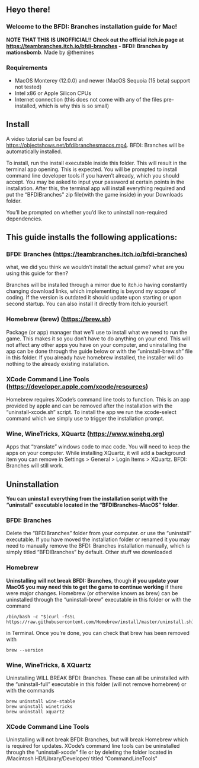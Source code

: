 ## Heyo there!

### Welcome to the BFDI: Branches installation guide for Mac!

**NOTE THAT THIS IS UNOFFICIAL!! Check out the official itch.io page at https://teambranches.itch.io/bfdi-branches - BFDI: Branches by mationsbomb**. Made by @themines

### Requirements
- MacOS Monterey (12.0.0) and newer (MacOS Sequoia (15 beta) support not tested)
- Intel x86 or Apple Silicon CPUs
- Internet connection (this does not come with any of the files pre-installed, which is why this is so small)

## Install

A video tutorial can be found at https://objectshows.net/bfdibranchesmacos.mp4.
BFDI: Branches will be automatically installed.

To install, run the install executable inside this folder. This will result in the terminal app opening. This is expected. You will be prompted to install command line developer tools if you haven’t already, which you should accept. You may be asked to input your password at certain points in the installation. After this, the terminal app will install everything required and put the “BFDIBranches” zip file(with the game inside) in your Downloads folder.

You’ll be prompted on whether you’d like to uninstall non-required dependencies.

## This guide installs the following applications:

### BFDI: Branches (https://teambranches.itch.io/bfdi-branches)

what, we did you think we wouldn’t install the actual game? what are you using this guide for then?

Branches will be installed through a mirror due to itch.io having constantly changing download links, which implementing is beyond my scope of coding. If the version is outdated it should update upon starting or upon second startup. You can also install it directly from itch.io yourself.

### Homebrew (brew) (https://brew.sh)

Package (or app) manager that we’ll use to install what we need to run the game. This makes it so you don’t have to do anything on your end. This will not affect any other apps you have on your computer, and uninstalling the app can be done through the guide below or with the “uninstall-brew.sh” file in this folder. If you already have homebrew installed, the installer will do nothing to the already existing installation.

### XCode Command Line Tools (https://developer.apple.com/xcode/resources) 

Homebrew requires XCode’s command line tools to function. This is an app provided by apple and can be removed after the installation with the “uninstall-xcode.sh” script. To install the app we run the xcode-select command which we simply use to trigger the installation prompt.

### Wine, WineTricks, XQuartz (https://www.winehq.org)
Apps that “translate” windows code to mac code. You will need to keep the apps on your computer. While installing XQuartz, it will add a background item you can remove in Settings > General > Login Items > XQuartz. BFDI: Branches will still work.

## Uninstallation

**You can uninstall everything from the installation script with the “uninstall” executable located in the “BFDIBranches-MacOS” folder**.

### BFDI: Branches

Delete the “BFDIBranches” folder from your computer. or use the “uninstall” executable. If you have moved the installation folder or renamed it you may need to manually remove the BFDI: Branches installation manually, which is simply titled “BFDIBranches” by default.
Other stuff we downloaded

### Homebrew

**Uninstalling will not break BFDI: Branches**, though **if you update your MacOS you may need this to get the game to continue working** if there were major changes.
Homebrew (or otherwise known as brew) can be uninstalled through the “uninstall-brew” executable in this folder or with the command
```
/bin/bash -c "$(curl -fsSL https://raw.githubusercontent.com/Homebrew/install/master/uninstall.sh)"
```
in Terminal.
Once you’re done, you can check that brew has been removed with
```
brew --version
```

### Wine, WineTricks, & XQuartz
Uninstalling WILL BREAK BFDI: Branches.
These can all be uninstalled with the “uninstall-full” executable in this folder (will not remove homebrew) or with the commands
```
brew uninstall wine-stable
brew uninstall winetricks
brew uninstall xquartz
```

### XCode Command Line Tools
Uninstalling will not break BFDI: Branches, but will break Homebrew which is required for updates.
XCode’s command line tools can be uninstalled through the “uninstall-xcode” file or by deleting the folder located in /Macintosh HD/Library/Developer/ titled “CommandLineTools"
